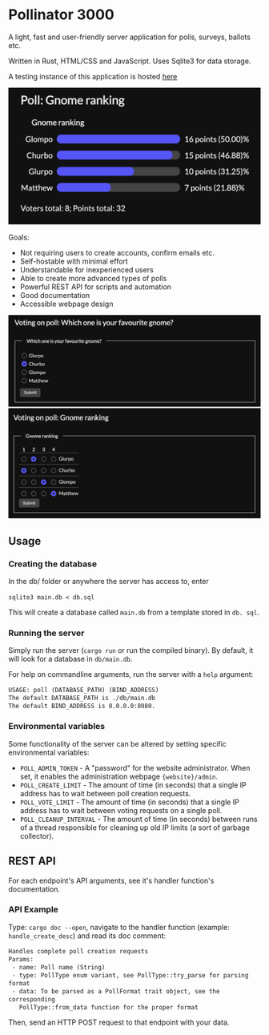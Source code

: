 # Pollinator 3000
A light, fast and user-friendly server application for polls, surveys, ballots 
etc.

Written in Rust, HTML/CSS and JavaScript.
Uses Sqlite3 for data storage.

A testing instance of this application is hosted [here](http://84.10.40.254/ "Testing instance")

![Ranked poll results](resources/results.png)

Goals:
 - Not requiring users to create accounts, confirm emails etc.
 - Self-hostable with minimal effort
 - Understandable for inexperienced users
 - Able to create more advanced types of polls
 - Powerful REST API for scripts and automation
 - Good documentation
 - Accessible webpage design

![Simple voting](resources/simple.png)
![Ranked voting](resources/ranked.png)

## Usage
### Creating the database
In the db/ folder or anywhere the server has access to, enter

```sqlite3 main.db < db.sql```

This will create a database called `main.db` from a template stored in `db.
sql`.

### Running the server
Simply run the server (`cargo run` or run the compiled binary).
By default, it will look for a database in `db/main.db`.

For help on commandline arguments, run the server with a `help` argument:
```
USAGE: poll (DATABASE_PATH) (BIND_ADDRESS)
The default DATABASE_PATH is ./db/main.db
The default BIND_ADDRESS is 0.0.0.0:8080.
```
### Environmental variables
Some functionality of the server can be altered by setting specific 
environmental variables:
 - `POLL_ADMIN_TOKEN` - A "password" for the website administrator. When 
   set, it enables the administration webpage `{website}/admin`.
 - `POLL_CREATE_LIMIT` - The amount of time (in seconds) that a single IP 
   address has to wait between poll creation requests.
 - `POLL_VOTE_LIMIT` - The amount of time (in seconds) that a single IP
   address has to wait between voting requests on a single poll.
 - `POLL_CLEANUP_INTERVAL` - The amount of time (in seconds) between runs 
   of a thread responsible for cleaning up old IP limits (a sort of garbage 
   collector).

## REST API
For each endpoint's API arguments, see it's handler function's documentation.
### API Example
Type: `cargo doc --open`, navigate to the handler function (example: 
`handle_create_desc`) and read its doc comment:
```
Handles complete poll creation requests
Params:
 - name: Poll name (String)
 - type: PollType enum variant, see PollType::try_parse for parsing format
 - data: To be parsed as a PollFormat trait object, see the corresponding
   PollType::from_data function for the proper format
```
Then, send an HTTP POST request to that endpoint with your data.
